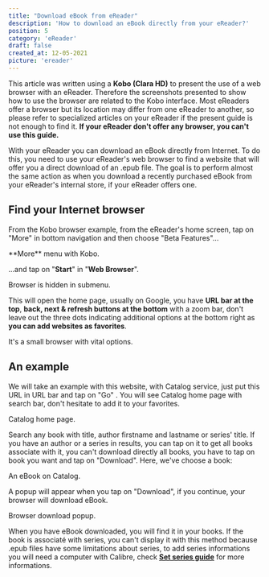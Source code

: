 ```yaml
---
title: "Download eBook from eReader"
description: 'How to download an eBook directly from your eReader?'
position: 5
category: 'eReader'
draft: false
created_at: 12-05-2021
picture: 'ereader'
---
```


<markdown-alert tpye="info" title="About">

This article was written using a **Kobo (Clara HD)** to present the use of a web browser with an eReader. Therefore the screenshots presented to show how to use the browser are related to the Kobo interface. Most eReaders offer a browser but its location may differ from one eReader to another, so please refer to specialized articles on your eReader if the present guide is not enough to find it. **If your eReader don't offer any browser, you can't use this guide.**

</markdown-alert>

With your eReader you can download an eBook directly from Internet. To do this, you need to use your eReader's web browser to find a website that will offer you a direct download of an .epub file. The goal is to perform almost the same action as when you download a recently purchased eBook from your eReader's internal store, if your eReader offers one.

## Find your Internet browser

From the Kobo browser example, from the eReader's home screen, tap on "More" in bottom navigation and then choose "Beta Features"...

<markdown-image src="kobo-more">
    **More** menu with Kobo.
</markdown-image>

...and tap on "**Start**" in "**Web Browser**".

<markdown-image src="kobo-beta-features">
    Browser is hidden in submenu.
</markdown-image>

This will open the home page, usually on Google, you have **URL bar at the top**, **back, next & refresh buttons at the bottom** with a zoom bar, don't leave out the three dots indicating additional options at the bottom right as **you can add websites as favorites**.

<markdown-image src="browser-home">
    It's a small browser with vital options.
</markdown-image>

## An example

We will take an example with this website, with <markdown-api-link endpoint="/catalog">Catalog service</markdown-api-link>, just put this URL in URL bar and tap on "Go" <markdown-api-link endpoint="/catalog" :self-refer="true"></markdown-api-link>. You will see Catalog home page with search bar, don't hesitate to add it to your favorites.

<markdown-image src="browser-options">
    Catalog home page.
</markdown-image>

Search any book with title, author firstname and lastname or series' title. If you have an author or a series in results, you can tap on it to get all books associate with it, you can't download directly all books, you have to tap on book you want and tap on "Download". Here, we've choose a book:

<markdown-image src="browser-ebook-example">
    An eBook on Catalog.
</markdown-image>

A popup will appear when you tap on "Download", if you continue, your browser will download eBook.

<markdown-image src="brower-download">
    Browser download popup.
</markdown-image>

When you have eBook downloaded, you will find it in your books. If the book is associaté with series, you can't display it with this method because .epub files have some limitations about series, to add series informations you will need a computer with Calibre, check [**Set series guide**](/guides/ereader-series) for more informations.
